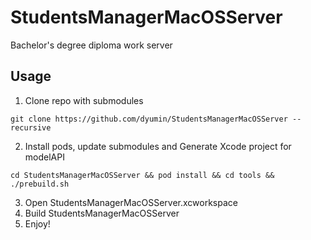 # StudentsManagerMacOSServer
Bachelor's degree diploma work server

## Usage

1. Clone repo with submodules
```
git clone https://github.com/dyumin/StudentsManagerMacOSServer --recursive
```
2. Install pods, update submodules and Generate Xcode project for modelAPI
```
cd StudentsManagerMacOSServer && pod install && cd tools && ./prebuild.sh
```
3. Open StudentsManagerMacOSServer.xcworkspace
4. Build StudentsManagerMacOSServer
5. Enjoy!
